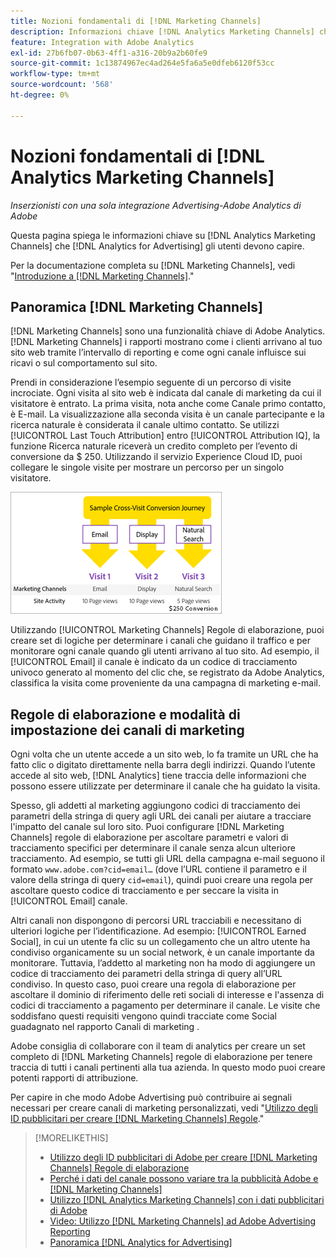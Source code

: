 ```yaml
---
title: Nozioni fondamentali di [!DNL Marketing Channels]
description: Informazioni chiave [!DNL Analytics Marketing Channels] che [!DNL Analytics for Advertising] gli utenti devono comprendere.
feature: Integration with Adobe Analytics
exl-id: 27b6fb07-0b63-4ff1-a316-20b9a2b60fe9
source-git-commit: 1c13874967ec4ad264e5fa6a5e0dfeb6120f53cc
workflow-type: tm+mt
source-wordcount: '568'
ht-degree: 0%

---
```


# Nozioni fondamentali di [!DNL Analytics Marketing Channels]

*Inserzionisti con una sola integrazione Advertising-Adobe Analytics di Adobe*

Questa pagina spiega le informazioni chiave su [!DNL Analytics Marketing Channels] che [!DNL Analytics for Advertising] gli utenti devono capire.

Per la documentazione completa su [!DNL Marketing Channels], vedi &quot;[Introduzione a [!DNL Marketing Channels]](https://experienceleague.adobe.com/docs/analytics/components/marketing-channels/c-getting-started-mchannel.html).&quot;

## Panoramica [!DNL Marketing Channels]

[!DNL Marketing Channels] sono una funzionalità chiave di Adobe Analytics. [!DNL Marketing Channels] i rapporti mostrano come i clienti arrivano al tuo sito web tramite l’intervallo di reporting e come ogni canale influisce sui ricavi o sul comportamento sul sito.

Prendi in considerazione l’esempio seguente di un percorso di visite incrociate. Ogni visita al sito web è indicata dal canale di marketing da cui il visitatore è entrato. La prima visita, nota anche come Canale primo contatto, è E-mail. La visualizzazione alla seconda visita è un canale partecipante e la ricerca naturale è considerata il canale ultimo contatto. Se utilizzi [!UICONTROL Last Touch Attribution] entro [!UICONTROL Attribution IQ], la funzione Ricerca naturale riceverà un credito completo per l’evento di conversione da $ 250. Utilizzando il servizio Experience Cloud ID, puoi collegare le singole visite per mostrare un percorso per un singolo visitatore.

![Esempio di percorso di conversione cross-visit in canali di marketing](/help/integrations/assets/a4adc-mc-sample-journey.png)

Utilizzando [!UICONTROL Marketing Channels] Regole di elaborazione, puoi creare set di logiche per determinare i canali che guidano il traffico e per monitorare ogni canale quando gli utenti arrivano al tuo sito. Ad esempio, il [!UICONTROL Email] il canale è indicato da un codice di tracciamento univoco generato al momento del clic che, se registrato da Adobe Analytics, classifica la visita come proveniente da una campagna di marketing e-mail.

## Regole di elaborazione e modalità di impostazione dei canali di marketing

Ogni volta che un utente accede a un sito web, lo fa tramite un URL che ha fatto clic o digitato direttamente nella barra degli indirizzi. Quando l’utente accede al sito web, [!DNL Analytics] tiene traccia delle informazioni che possono essere utilizzate per determinare il canale che ha guidato la visita.

Spesso, gli addetti al marketing aggiungono codici di tracciamento dei parametri della stringa di query agli URL dei canali per aiutare a tracciare l&#39;impatto del canale sul loro sito. Puoi configurare [!DNL Marketing Channels] regole di elaborazione per ascoltare parametri e valori di tracciamento specifici per determinare il canale senza alcun ulteriore tracciamento. Ad esempio, se tutti gli URL della campagna e-mail seguono il formato `www.adobe.com?cid=email…` (dove l’URL contiene il parametro e il valore della stringa di query `cid=email`), quindi puoi creare una regola per ascoltare questo codice di tracciamento e per seccare la visita in [!UICONTROL Email] canale.

Altri canali non dispongono di percorsi URL tracciabili e necessitano di ulteriori logiche per l’identificazione. Ad esempio: [!UICONTROL Earned Social], in cui un utente fa clic su un collegamento che un altro utente ha condiviso organicamente su un social network, è un canale importante da monitorare. Tuttavia, l’addetto al marketing non ha modo di aggiungere un codice di tracciamento dei parametri della stringa di query all’URL condiviso. In questo caso, puoi creare una regola di elaborazione per ascoltare il dominio di riferimento delle reti sociali di interesse e l&#39;assenza di codici di tracciamento a pagamento per determinare il canale. Le visite che soddisfano questi requisiti vengono quindi tracciate come Social guadagnato nel rapporto Canali di marketing .

Adobe consiglia di collaborare con il team di analytics per creare un set completo di [!DNL Marketing Channels] regole di elaborazione per tenere traccia di tutti i canali pertinenti alla tua azienda. In questo modo puoi creare potenti rapporti di attribuzione.

Per capire in che modo Adobe Advertising può contribuire ai segnali necessari per creare canali di marketing personalizzati, vedi &quot;[Utilizzo degli ID pubblicitari per creare [!DNL Marketing Channels] Regole](mc-ids.md).&quot;

>[!MORELIKETHIS]
>
>* [Utilizzo degli ID pubblicitari di Adobe per creare [!DNL Marketing Channels] Regole di elaborazione](mc-ids.md)
>* [Perché i dati del canale possono variare tra la pubblicità Adobe e [!DNL Marketing Channels]](mc-data-variances.md)
>* [Utilizzo [!DNL Analytics Marketing Channels] con i dati pubblicitari di Adobe](mc-ac-data.md)
>* [Video: Utilizzo [!DNL Marketing Channels] ad Adobe Advertising Reporting](https://experienceleague.adobe.com/docs/advertising-cloud-learn/tutorials/analytics/analytics-reporting-a4adc.html)
>* [Panoramica [!DNL Analytics for Advertising]](/help/integrations/analytics/overview.md)

